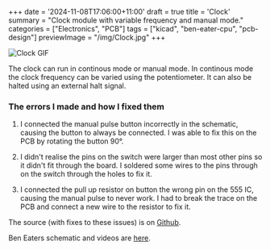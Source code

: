 +++
date = '2024-11-08T17:06:00+11:00'
draft = true
title = 'Clock'
summary = "Clock module with variable frequency and manual mode."
categories = ["Electronics", "PCB"]
tags = ["kicad", "ben-eater-cpu", "pcb-design"]
previewImage = "/img/Clock.jpg"
+++

![Clock GIF](/clock.gif)

The clock can run in continous mode or manual mode. In continous mode the clock frequency can be varied using the potentiometer. It can also be halted using an external halt signal.

### The errors I made and how I fixed them

1. I connected the manual pulse button incorrectly in the schematic, causing the button to always be connected. I was able to fix this on the PCB by rotating the button 90&deg;.

2. I didn't realise the pins on the switch were larger than most other pins so it didn't fit through the board. I soldered some wires to the pins through on the switch through the holes to fix it.

3. I connected the pull up resistor on button the wrong pin on the 555 IC, causing the manual pulse to never work. I had to break the trace on the PCB and connect a new wire to the resistor to fix it.

The source (with fixes to these issues) is on [Github](https://github.com/Robert-Riordan-UCD/8_Bit_CPU_PCB/tree/main/ClockModule).

Ben Eaters schematic and videos are [here](https://eater.net/8bit/clock).

